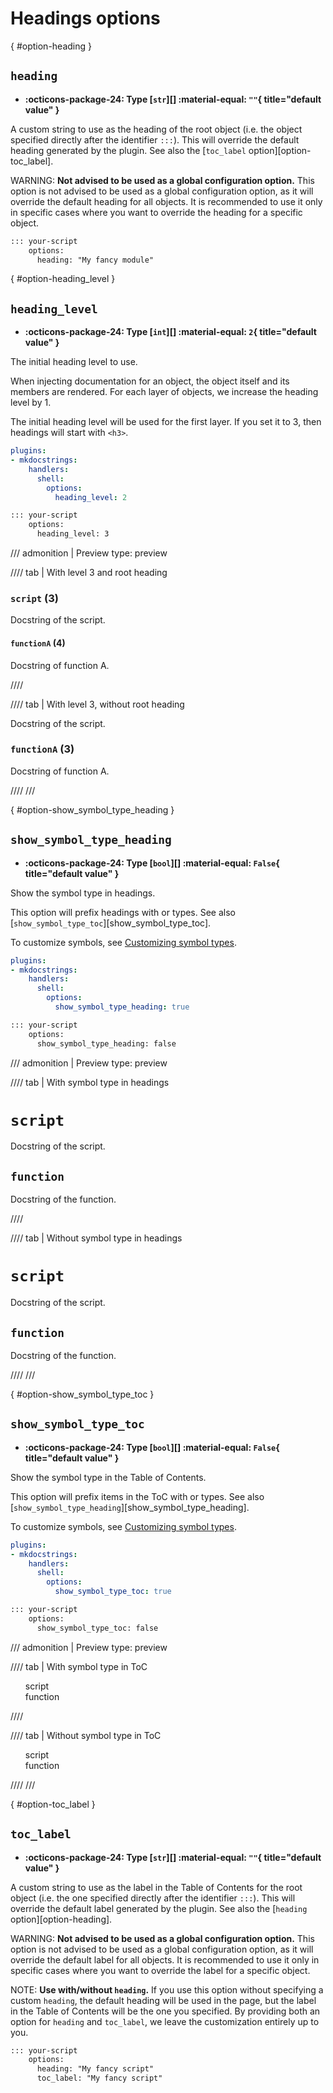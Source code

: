 # Headings options

[](){ #option-heading }
## `heading`

- **:octicons-package-24: Type [`str`][] :material-equal: `""`{ title="default value" }**

A custom string to use as the heading of the root object (i.e. the object specified directly after the identifier `:::`). This will override the default heading generated by the plugin. See also the [`toc_label` option][option-toc_label].

WARNING: **Not advised to be used as a global configuration option.** This option is not advised to be used as a global configuration option, as it will override the default heading for all objects. It is recommended to use it only in specific cases where you want to override the heading for a specific object.

```md title="in docs/some_page.md (local configuration)"
::: your-script
    options:
      heading: "My fancy module"
```

[](){ #option-heading_level }
## `heading_level`

- **:octicons-package-24: Type [`int`][] :material-equal: `2`{ title="default value" }**

The initial heading level to use.

When injecting documentation for an object,
the object itself and its members are rendered.
For each layer of objects, we increase the heading level by 1.

The initial heading level will be used for the first layer.
If you set it to 3, then headings will start with `<h3>`.

```yaml title="in mkdocs.yml (global configuration)"
plugins:
- mkdocstrings:
    handlers:
      shell:
        options:
          heading_level: 2
```

```md title="or in docs/some_page.md (local configuration)"
::: your-script
    options:
      heading_level: 3
```

/// admonition | Preview
    type: preview

//// tab | With level 3 and root heading
<h3><code>script</code> (3)</h3>
<p>Docstring of the script.</p>
<h4><code>functionA</code> (4)</h4>
<p>Docstring of function A.</p>
////

//// tab | With level 3, without root heading
<p>Docstring of the script.</p>
<h3><code>functionA</code> (3)</h3>
<p>Docstring of function A.</p>
////
///


[](){ #option-show_symbol_type_heading }
## `show_symbol_type_heading`

- **:octicons-package-24: Type [`bool`][] :material-equal: `False`{ title="default value" }**

Show the symbol type in headings.

This option will prefix headings with
<code class="doc-symbol doc-symbol-sh-script"></code> or
<code class="doc-symbol doc-symbol-sh-function"></code> types.
See also [`show_symbol_type_toc`][show_symbol_type_toc].

To customize symbols, see [Customizing symbol types](../customization.md/#symbol-types).

```yaml title="in mkdocs.yml (global configuration)"
plugins:
- mkdocstrings:
    handlers:
      shell:
        options:
          show_symbol_type_heading: true
```

```md title="or in docs/some_page.md (local configuration)"
::: your-script
    options:
      show_symbol_type_heading: false
```

/// admonition | Preview
    type: preview

//// tab | With symbol type in headings
<h1><code class="doc-symbol doc-symbol-sh-script"></code> <code>script</code></h1>
<p>Docstring of the script.</p>
<h2><code class="doc-symbol doc-symbol-sh-function"></code> <code>function</code></h2>
<p>Docstring of the function.</p>
////

//// tab | Without symbol type in headings
<h1><code>script</code></h1>
<p>Docstring of the script.</p>
<h2><code>function</code></h2>
<p>Docstring of the function.</p>
////
///

[](){ #option-show_symbol_type_toc }
## `show_symbol_type_toc`

- **:octicons-package-24: Type [`bool`][] :material-equal: `False`{ title="default value" }**

Show the symbol type in the Table of Contents.

This option will prefix items in the ToC with
<code class="doc-symbol doc-symbol-sh-script"></code> or
<code class="doc-symbol doc-symbol-sh-function"></code> types.
See also [`show_symbol_type_heading`][show_symbol_type_heading].

To customize symbols, see [Customizing symbol types](../customization.md/#symbol-types).

```yaml title="in mkdocs.yml (global configuration)"
plugins:
- mkdocstrings:
    handlers:
      shell:
        options:
          show_symbol_type_toc: true
```

```md title="or in docs/some_page.md (local configuration)"
::: your-script
    options:
      show_symbol_type_toc: false
```

/// admonition | Preview
    type: preview

//// tab | With symbol type in ToC
<ul style="list-style: none;">
  <li><code class="doc-symbol doc-symbol-sh-script"></code> script</li>
  <li><code class="doc-symbol doc-symbol-sh-function"></code> function</li>
</ul>
////

//// tab | Without symbol type in ToC
<ul style="list-style: none;">
  <li>script</li>
  <li>function</li>
</ul>
////
///

[](){ #option-toc_label }
## `toc_label`

- **:octicons-package-24: Type [`str`][] :material-equal: `""`{ title="default value" }**

A custom string to use as the label in the Table of Contents for the root object (i.e. the one specified directly after the identifier `:::`). This will override the default label generated by the plugin. See also the [`heading` option][option-heading].

WARNING: **Not advised to be used as a global configuration option.** This option is not advised to be used as a global configuration option, as it will override the default label for all objects. It is recommended to use it only in specific cases where you want to override the label for a specific object.

NOTE: **Use with/without `heading`.** If you use this option without specifying a custom `heading`, the default heading will be used in the page, but the label in the Table of Contents will be the one you specified. By providing both an option for `heading` and `toc_label`, we leave the customization entirely up to you.

```md title="in docs/some_page.md (local configuration)"
::: your-script
    options:
      heading: "My fancy script"
      toc_label: "My fancy script"
```
